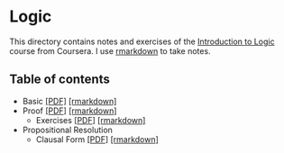# Logic

This directory contains notes and exercises of the [Introduction to Logic](https://fr.coursera.org/learn/logic-introduction) course from Coursera.
I use [rmarkdown](https://rmarkdown.rstudio.com/) to take notes.

## Table of contents

* Basic [[PDF]](https://github.com/charlyalizadeh/MPRI_prerequisite/blob/master/LogicsAndCompuability/LogicCourse/pdf/basic.pdf) [[rmarkdown]](https://github.com/charlyalizadeh/MPRI_prerequisite/blob/master/LogicsAndCompuability/LogicCourse/src/basic.Rmd)
* Proof [[PDF]](https://github.com/charlyalizadeh/MPRI_prerequisite/blob/master/LogicsAndCompuability/LogicCourse/pdf/proof.pdf) [[rmarkdown]](https://github.com/charlyalizadeh/MPRI_prerequisite/blob/master/LogicsAndCompuability/LogicCourse/src/proof.Rmd)
    * Exercises [[PDF]](https://github.com/charlyalizadeh/MPRI_prerequisite/blob/master/LogicsAndCompuability/LogicCourse/pdf/proof_exercises.pdf) [[rmarkdown]](https://github.com/charlyalizadeh/MPRI_prerequisite/blob/master/LogicsAndCompuability/LogicCourse/src/proof_exercises.Rmd)
* Propositional Resolution
    * Clausal Form [[PDF]](https://github.com/charlyalizadeh/MPRI_prerequisite/blob/master/LogicsAndCompuability/LogicCourse/pdf/clausalform.pdf) [[rmarkdown]](https://github.com/charlyalizadeh/MPRI_prerequisite/blob/master/LogicsAndCompuability/LogicCourse/src/clausalform.Rmd)
